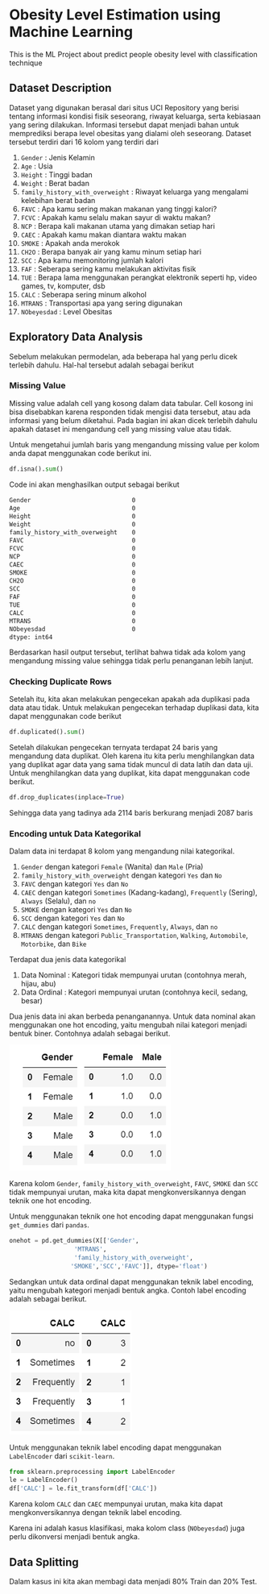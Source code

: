 # Obesity Level Estimation using Machine Learning
 This is the ML Project about predict people obesity level with classification technique

## Dataset Description
Dataset yang digunakan berasal dari situs UCI Repository yang berisi tentang informasi kondisi fisik seseorang, riwayat keluarga, serta kebiasaan yang sering dilakukan. Informasi tersebut dapat menjadi bahan untuk memprediksi berapa level obesitas yang dialami oleh seseorang. Dataset tersebut terdiri dari 16 kolom yang terdiri dari

1. `Gender` : Jenis Kelamin
2. `Age` : Usia
3. `Height` : Tinggi badan
4. `Weight` : Berat badan
5. `family_history_with_overweight` : Riwayat keluarga yang mengalami kelebihan berat badan 
6. `FAVC` : Apa kamu sering makan makanan yang tinggi kalori?
7. `FCVC` : Apakah kamu selalu makan sayur di waktu makan?
8. `NCP`  : Berapa kali makanan utama yang dimakan setiap hari
9. `CAEC` : Apakah kamu makan diantara waktu makan
10. `SMOKE` : Apakah anda merokok
11. `CH2O` : Berapa banyak air yang kamu minum setiap hari
12. `SCC` : Apa kamu memonitoring jumlah kalori
13. `FAF` : Seberapa sering kamu melakukan aktivitas fisik
14. `TUE` : Berapa lama menggunakan perangkat elektronik seperti hp, video games, tv, komputer, dsb 
15. `CALC` : Seberapa sering minum alkohol
16. `MTRANS` : Transportasi apa yang sering digunakan
17. `NObeyesdad` : Level Obesitas

## Exploratory Data Analysis
Sebelum melakukan permodelan, ada beberapa hal yang perlu dicek terlebih dahulu. Hal-hal tersebut adalah sebagai berikut

### Missing Value
Missing value adalah cell yang kosong dalam data tabular. Cell kosong ini bisa disebabkan karena responden tidak mengisi data tersebut, atau ada informasi yang belum diketahui. Pada bagian ini akan dicek terlebih dahulu apakah dataset ini mengandung cell yang missing value atau tidak.

Untuk mengetahui jumlah baris yang mengandung missing value per kolom anda dapat menggunakan code berikut ini.

```python
df.isna().sum()
```
Code ini akan menghasilkan output sebagai berikut

```
Gender                            0
Age                               0
Height                            0
Weight                            0
family_history_with_overweight    0
FAVC                              0
FCVC                              0
NCP                               0
CAEC                              0
SMOKE                             0
CH2O                              0
SCC                               0
FAF                               0
TUE                               0
CALC                              0
MTRANS                            0
NObeyesdad                        0
dtype: int64
```
Berdasarkan hasil output tersebut, terlihat bahwa tidak ada kolom yang mengandung missing value sehingga tidak perlu penanganan lebih lanjut.

### Checking Duplicate Rows
Setelah itu, kita akan melakukan pengecekan apakah ada duplikasi pada data atau tidak. Untuk melakukan pengecekan terhadap duplikasi data, kita dapat menggunakan code berikut

```python
df.duplicated().sum()
```

Setelah dilakukan pengecekan ternyata terdapat 24 baris yang mengandung data duplikat. Oleh karena itu kita perlu menghilangkan data yang duplikat agar data yang sama tidak muncul di data latih dan data uji. Untuk menghilangkan data yang duplikat, kita dapat menggunakan code berikut.

```python
df.drop_duplicates(inplace=True)
```

Sehingga data yang tadinya ada 2114 baris berkurang menjadi 2087 baris

### Encoding untuk Data Kategorikal
Dalam data ini terdapat 8 kolom yang mengandung nilai kategorikal.

1. `Gender` dengan kategori `Female` (Wanita) dan `Male` (Pria)
2. `family_history_with_overweight` dengan kategori `Yes` dan `No`
3. `FAVC` dengan kategori `Yes` dan `No`
4. `CAEC` dengan kategori `Sometimes` (Kadang-kadang), `Frequently` (Sering), `Always` (Selalu), dan `no`
5. `SMOKE` dengan kategori `Yes` dan `No`
6. `SCC` dengan kategori `Yes` dan `No`
7. `CALC` dengan kategori `Sometimes`, `Frequently`, `Always`, dan `no`
8. `MTRANS` dengan kategori `Public_Transportation`, `Walking`, `Automobile`, `Motorbike`, dan `Bike`

Terdapat dua jenis data kategorikal
1. Data Nominal : Kategori tidak mempunyai urutan (contohnya merah, hijau, abu)
2. Data Ordinal : Kategori mempunyai urutan (contohnya kecil, sedang, besar)

Dua jenis data ini akan berbeda penanganannya. Untuk data nominal akan menggunakan one hot encoding, yaitu mengubah nilai kategori menjadi bentuk biner. Contohnya adalah sebagai berikut.

![image](assets/readme-1.PNG)

Karena kolom `Gender`, `family_history_with_overweight`, `FAVC`, `SMOKE` dan `SCC` tidak mempunyai urutan, maka kita dapat mengkonversikannya dengan teknik one hot encoding.

Untuk menggunakan teknik one hot encoding dapat menggunakan fungsi `get_dummies` dari `pandas`.

```python
onehot = pd.get_dummies(X[['Gender',
                  'MTRANS',
                  'family_history_with_overweight',
                 'SMOKE','SCC','FAVC']], dtype='float')
```

Sedangkan untuk data ordinal dapat menggunakan teknik label encoding, yaitu mengubah kategori menjadi bentuk angka. Contoh label encoding adalah sebagai berikut.

![image](assets/readme-2.PNG)

Untuk menggunakan teknik label encoding dapat menggunakan `LabelEncoder` dari `scikit-learn`.

```python
from sklearn.preprocessing import LabelEncoder
le = LabelEncoder()
df['CALC'] = le.fit_transform(df['CALC'])
```

Karena kolom `CALC` dan `CAEC` mempunyai urutan, maka kita dapat mengkonversikannya dengan teknik label encoding.

Karena ini adalah kasus klasifikasi, maka kolom class (`NObeyesdad`) juga perlu dikonversi menjadi bentuk angka.

## Data Splitting
Dalam kasus ini kita akan membagi data menjadi 80% Train dan 20% Test.

